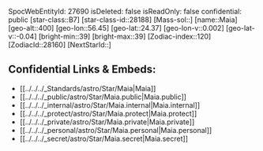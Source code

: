 ﻿---
location: [24.37,-56.45,400]
type: Star
tags:
- astro/Star

---
SpocWebEntityId: 27690
isDeleted: false
isReadOnly: false
confidential: public
[star-class::B7]
[star-class-id::28188]
[Mass-sol::]
[name::Maia]
[geo-alt::400]
[geo-lon::56.45]
[geo-lat::24.37]
[geo-lon-v::0.002]
[geo-lat-v::-0.04]
[bright-min::39]
[bright-max::39]
[Zodiac-index::120]
[ZodiacId::28160]
[NextStarId::]



## Confidential Links & Embeds: 
- [[../../../_Standards/astro/Star/Maia|Maia]] 
- [[../../../_public/astro/Star/Maia.public|Maia.public]] 
- [[../../../_internal/astro/Star/Maia.internal|Maia.internal]] 
- [[../../../_protect/astro/Star/Maia.protect|Maia.protect]] 
- [[../../../_private/astro/Star/Maia.private|Maia.private]] 
- [[../../../_personal/astro/Star/Maia.personal|Maia.personal]] 
- [[../../../_secret/astro/Star/Maia.secret|Maia.secret]] 
